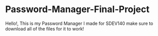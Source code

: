 # Password-Manager-Final-Project
Hello!, This is my Password Manager I made for SDEV140
make sure to download all of the files for it to work!
